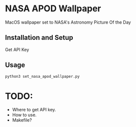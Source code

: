 # NASA APOD Wallpaper

MacOS wallpaper set to NASA's Astronomy Picture Of the Day

## Installation and Setup

Get API Key

## Usage

```zsh
python3 set_nasa_apod_wallpaper.py
```

# TODO:
* Where to get API key.
* How to use.
* Makefile?
